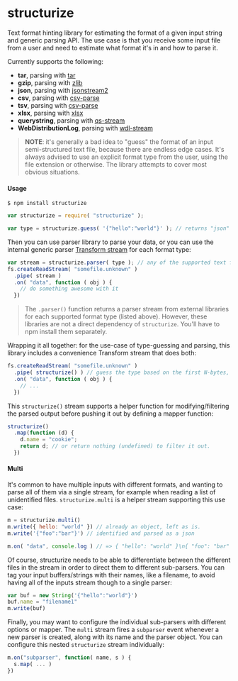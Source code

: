 # structurize
Text format hinting library for estimating the format of a given input string and generic parsing API. The use case is that you receive some input file from a user and need to estimate what format it's in and how to parse it.

Currently supports the following:

* **tar**, parsing with [tar](https://www.npmjs.com/package/tar)
* **gzip**, parsing with [zlib](https://nodejs.org/api/zlib.html)
* **json**, parsing with [jsonstream2](https://www.npmjs.com/package/jsonstream2)
* **csv**, parsing with [csv-parse](https://www.npmjs.com/package/csv-parse)
* **tsv**, parsing with [csv-parse](https://www.npmjs.com/package/csv-parse)
* **xlsx**, parsing with [xlsx](https://www.npmjs.com/package/xlsx)
* **querystring**, parsing with [qs-stream](npmjs.com/package/qs-stream)
* **WebDistributionLog**, parsing with [wdl-stream](https://www.npmjs.com/package/wdl-stream)

> **NOTE**: it's generally a bad idea to "guess" the format of an input semi-structured text file, because there are endless edge cases. It's always advised to use an explicit format type from the user, using the file extension or otherwise. The library attempts to cover most obvious situations.

#### Usage

```
$ npm install structurize
```

```javascript
var structurize = require( "structurize" );

var type = structurize.guess( '{"hello":"world"}' ); // returns "json"
```

Then you can use parser library to parse your data, or you can use the internal generic parser [Transform stream](https://nodejs.org/api/stream.html#stream_class_stream_transform) for each format type:

```javascript
var stream = structurize.parser( type ); // any of the supported text formats, like "json" or "csv"
fs.createReadStream( "somefile.unknown" )
  .pipe( stream )
  .on( "data", function ( obj ) {
    // do something awesome with it
  })
```

> The `.parser()` function returns a parser stream from external libraries for each supported format type (listed above). However, these libraries are not a direct dependency of `structurize`. You'll have to npm install them separately.

Wrapping it all together: for the use-case of type-guessing and parsing, this library includes a convenience Transform stream that does both:

```javascript
fs.createReadStream( "somefile.unknown" )
  .pipe( structurize() ) // guess the type based on the first N-bytes, and parse it.
  .on( "data", function ( obj ) {
    // ...
  })
```

This `structurize()` stream supports a helper function for modifying/filtering the parsed output before pushing it out by defining a mapper function:

```javascript
structurize()
  .map(function (d) {
    d.name = "cookie";
    return d; // or return nothing (undefined) to filter it out.
  })
```

#### Multi

It's common to have multiple inputs with different formats, and wanting to parse all of them via a single stream, for example when reading a list of unidentified files.  `structurize.multi` is a helper stream supporting this use case:

```javascript
m = structurize.multi()
m.write({ hello: "world" }) // already an object, left as is.
m.write('{"foo":"bar"}') // identified and parsed as a json

m.on( "data", console.log ) // => { "hello": "world" }\n{ "foo": "bar" }
```

Of course, structurize needs to be able to differentiate between the different files in the stream in order to direct them to different sub-parsers. You can tag your input buffers/strings with their names, like a filename, to avoid having all of the inputs stream though to a single parser:

```javascript
var buf = new String('{"hello":"world"}')
buf.name = "filename1"
m.write(buf)
```

Finally, you may want to configure the individual sub-parsers with different options or mapper. The `multi` stream fires a `subparser` event whenever a new parser is created, along with its name and the parser object. You can configure this nested `structurize` stream individually:

```javascript
m.on("subparser", function( name, s ) {
  s.map( ... )
})
```
